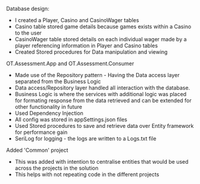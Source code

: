 Database design:
  * I created a Player, Casino and CasinoWager tables
  * Casino table stored game details because games exists within a Casino to the user
  * CasinoWager table stored details on each individual wager made by a player referencing information in Player and Casino tables
  * Created Stored procedures for Data manipulation and viewing
    
OT.Assessment.App and OT.Assessment.Consumer
  * Made use of the Repository pattern - Having the Data access layer separated from the Business Logic
  * Data access/Repository layer handled all interaction with the database.
  * Business Logic is where the services with additional logic was placed for formating response from the data retrieved
     and can be extended for other functionality in future 
  * Used Dependency Injection
  * All config was stored in appSettings.json files
  * Used Stored procedures to save and retrieve data over Entity framework for performance gain
  * SeriLog for logging - the logs are written to a Logs.txt file
    
Added 'Common' project 
  * This was added with intention to centralise entities that would be used across the projects in the solution
  * This helps with not repeating code in the different projects
